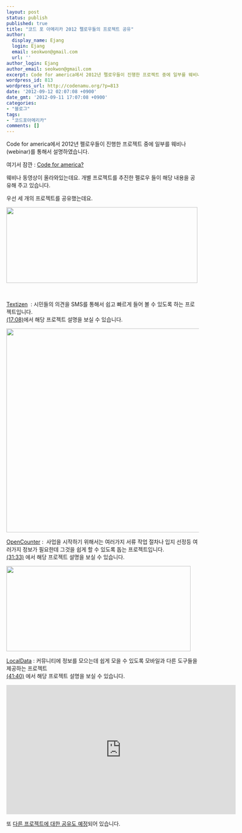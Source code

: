 ```yaml
---
layout: post
status: publish
published: true
title: "코드 포 아메리카 2012 펠로우들의 프로젝트 공유"
author:
  display_name: Ejang
  login: Ejang
  email: seokwon@gmail.com
  url: ''
author_login: Ejang
author_email: seokwon@gmail.com
excerpt: Code for america에서 2012년 펠로우들이 진행한 프로젝트 중에 일부를 웨비나(webinar)를 통해서 설명하였습니다.
wordpress_id: 813
wordpress_url: http://codenamu.org/?p=813
date: '2012-09-12 02:07:08 +0900'
date_gmt: '2012-09-11 17:07:08 +0900'
categories:
- "블로그"
tags:
- "코드포아메리카"
comments: []
---
```

<p>Code for america에서 2012년 펠로우들이 진행한 프로젝트 중에 일부를 웨비나(webinar)를 통해서 설명하였습니다.</p>
<p>여기서 잠깐 : <a href="http://www.cckorea.org/xe/?mid=news&category=23021&document_srl=270805" target="_blank">Code for america?</a></p>
<p>웨비나 동영상이 올라와있는데요. 개별 프로젝트를 추진한 펠로우 들이 해당 내용을 공유해 주고 있습니다.</p>
<p>우선 세 개의 프로젝트를 공유했는데요.</p>
<p><a href="http://www.textizen.com/welcome" target="_blank"><img class="alignnone  wp-image-25677" title="스크린샷 2012-09-12 오전 1.39.52" src="http://co-up.com/share/files/2012/09/스크린샷-2012-09-12-오전-1.39.52.png" alt="" width="500" height="198" /></a></p>
<p>&nbsp;</p>
<p><a href="http://www.textizen.com/welcome">Textizen</a>  : 시민들의 의견을 SMS를 통해서 쉽고 빠르게 들어 볼 수 있도록 하는 프로젝트입니다.<br />
<a href="https://vimeo.com/48826141#t=1035">(17:08)</a>에서 해당 프로젝트 설명을 보실 수 있습니다.</p>
<p><a href="http://opencounter.org/santacruz/" target="_blank"><img class="alignnone size-full wp-image-25678" title="스크린샷 2012-09-12 오전 1.51.42" src="http://co-up.com/share/files/2012/09/스크린샷-2012-09-12-오전-1.51.42.png" alt="" width="521" height="533" /></a></p>
<p><a href="http://opencounter.org/santacruz/">OpenCounter</a> :  사업을 시작하기 위해서는 여러가지 서류 작업 절차나 입지 선정등 여러가지 정보가 필요한데 그것을 쉽게 할 수 있도록 돕는 프로젝트입니다.<br />
<a href="https://vimeo.com/48826141#t=1897">(31:33)</a> 에서 해당 프로젝트 설명을 보실 수 있습니다.</p>
<p><a href="http://golocaldata.com/" target="_blank"><img class="alignnone  wp-image-25679" title="스크린샷 2012-09-12 오전 1.55.38" src="http://co-up.com/share/files/2012/09/스크린샷-2012-09-12-오전-1.55.38.png" alt="" width="482" height="223" /></a></p>
<p><a href="http://golocaldata.com/">LocalData</a> : 커뮤니티에 정보를 모으는데 쉽게 모을 수 있도록 모바일과 다른 도구들을 제공하는 프로젝트<br />
<a href="https://vimeo.com/48826141#t=2501">(41:40)</a> 에서 해당 프로젝트 설명을 보실 수 있습니다.</p>
<p><iframe src="http://player.vimeo.com/video/48826141?byline=0&amp;portrait=0&amp;color=c9ff23" width="600" height="338" frameborder="0" webkitAllowFullScreen mozallowfullscreen allowFullScreen></iframe></p>
<p>또 <a href="http://cfa2012webinar.eventbrite.com/" target="_blank">다른 프로젝트에 대한 공유도 예정</a>되어 있습니다.</p>
